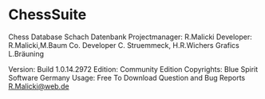 # ChessSuite
Chess Database Schach Datenbank
Projectmanager: R.Malicki
Developer: R.Malicki,M.Baum Co. Developer C. Struemmeck, H.R.Wichers Grafics L.Bräuning

Version: Build 1.0.14.2972
Edition: Community Edition
Copyrights: Blue Spirit Software Germany
Usage: Free To Download
Question and Bug Reports R.Malicki@web.de


